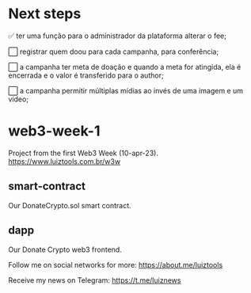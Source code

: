 # Next steps

✅ ter uma função para o administrador da plataforma alterar o fee;

⬜️ registrar quem doou para cada campanha, para conferência;

⬜️ a campanha ter meta de doação e quando a meta for atingida, ela é encerrada e o valor é transferido para o author;

⬜️ a campanha permitir múltiplas mídias ao invés de uma imagem e um vídeo;


# web3-week-1
Project from the first Web3 Week (10-apr-23).
https://www.luiztools.com.br/w3w

## smart-contract
Our DonateCrypto.sol smart contract.

## dapp
Our Donate Crypto web3 frontend.

Follow me on social networks for more: https://about.me/luiztools

Receive my news on Telegram: https://t.me/luiznews
